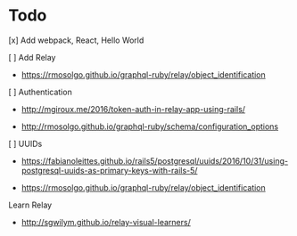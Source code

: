 Todo
====

[x] Add webpack, React, Hello World

[ ] Add Relay

 * https://rmosolgo.github.io/graphql-ruby/relay/object_identification

[ ] Authentication

  * http://mgiroux.me/2016/token-auth-in-relay-app-using-rails/

  * http://rmosolgo.github.io/graphql-ruby/schema/configuration_options

[ ] UUIDs

 * https://fabianoleittes.github.io/rails5/postgresql/uuids/2016/10/31/using-postgresql-uuids-as-primary-keys-with-rails-5/

 * https://rmosolgo.github.io/graphql-ruby/relay/object_identification


Learn Relay

* http://sgwilym.github.io/relay-visual-learners/

